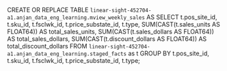 CREATE OR REPLACE TABLE `linear-sight-452704-a1.anjan_data_eng_learning.mview_weekly_sales` AS 
SELECT 
    t.pos_site_id,
    t.sku_id,
    t.fsclwk_id,
    t.price_substate_id,
    t.type,
    SUM(CAST(t.sales_units AS FLOAT64)) AS total_sales_units,
    SUM(CAST(t.sales_dollars AS FLOAT64)) AS total_sales_dollars,
    SUM(CAST(t.discount_dollars AS FLOAT64)) AS total_discount_dollars
FROM `linear-sight-452704-a1.anjan_data_eng_learning.staged_facts` as t
GROUP BY t.pos_site_id, t.sku_id, t.fsclwk_id, t.price_substate_id, t.type;
